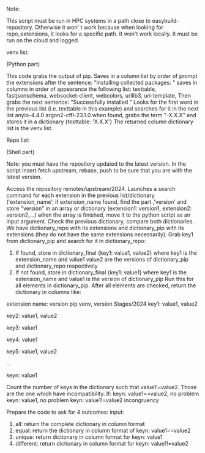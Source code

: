 Note:

This script must be run in HPC systems in a path close to easybuild-repository. Otherwise it won' t work because when looking for repo_extensions, it looks for a specific path. It won't work locally. It must be run on the cloud and logged.

venv list:

(Python part)

This code grabs the output of pip.
Saves in a column list by order of prompt the extensions after the sentence:
"Installing collected packages: "
saves in columns in order of appearance the following list:
texttable, fastjsonschema, websocket-client, webcolors, urllib3, uri-template,
Then grabs the next sentence:
"Successfully installed "
Looks for the first word in the previous list (i.e. texttable in this example) and searches for it in the next list
anyio-4.4.0 argon2-cffi-23.1.0 
when found, grabs the term "-X.X.X" and stores it in a dictionary {texttable: 'X.X.X'}
The returned column dictionary list is the venv list.


Repo list:

(Shell part)

Note: you must have the repository updated to the latest version. In the script insert fetch upstream, rebase, push
to be sure that you are with the latest version.

Access the repository remotes/upstream/2024. Launches a search command for each extension in the previous list/dictionary
('extension_name',
if extension_name found, find the part ,'version' and store "version" in an array or dictionary (extension1: version1, extension2: version2,...)
when the array is finished, move it to the python script as an input argument.
Check the previous dictionary, compare both dictionaries.
We have dictionary_repo with its extensions and dictionary_pip with its extensions (they do not have the same extensions necessarily).
Grab key1 from dictionary_pip and search for it in dictionary_repo:
  1. If found, store in dictionary_final {key1: value1, value2} where key1 is the extension_name and value1 value2 are the versions of dictionary_pip and dictionary_repo
     respectively
  2. If not found, store in dictionary_final {key1: value1} where key1 is the extension_name and value1 is the version of dictionary_pip
Run this for all elements in dictionary_pip. After all elements are checked, return the dictionary in columns like:

extension name: version pip venv, version Stages/2024
key1: value1, value2

key2: value1, value2

key3: value1

key4: value1

key5: value1, value2

...

keyn: value1

Count the number of keys in the dictionary such that value1!=value2. Those are the one which have incompatibility.
If:
keyn: value1==value2, no problem
keyn: value1, no problem
keyn: value1!=value2 incongruency

Prepare the code to ask for 4 outcomes:
input:
  1. all: return the complete dictionary in column format
  2. equal: return the dictionary in column format of keyn: value1==value2
  3. unique: return dictionary in column format for keyn: value1
  4. different: return dictionary in column format for keyn: value1!=value2
